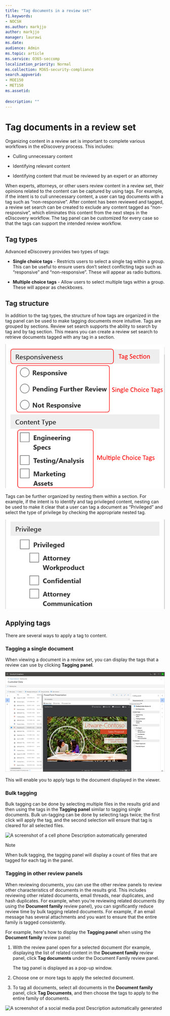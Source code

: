 ```yaml
---
title: "Tag documents in a review set"
f1.keywords:
- NOCSH
ms.author: markjjo
author: markjjo
manager: laurawi
ms.date: 
audience: Admin
ms.topic: article
ms.service: O365-seccomp
localization_priority: Normal
ms.collection: M365-security-compliance 
search.appverid: 
- MOE150
- MET150
ms.assetid: 

description: ""
---
```


# Tag documents in a review set

Organizing content in a review set is important to complete various workflows in the eDiscovery process. This includes:

- Culling unnecessary content

- Identifying relevant content
 
- Identifying content that must be reviewed by an expert or an attorney

When experts, attorneys, or other users review content in a review set, their opinions related to the content can be captured by using tags. For example, if the intent is to cull unnecessary content, a user can tag documents with a tag such as “non-responsive”. After content has been reviewed and tagged, a review set search can be created to exclude any content tagged as “non-responsive”, which eliminates this content from the next steps in the eDiscovery workflow. The tag panel can be customized for every case so that the tags can support the intended review workflow.

## Tag types

Advanced eDiscovery provides two types of tags:

- **Single choice tags** - Restricts users to select a single tag within a group. This can be useful to ensure users don’t select conflicting tags such as “responsive” and “non-responsive”. These will appear as radio buttons.

- **Multiple choice tags** - Allow users to select multiple tags within a group. These will appear as checkboxes.

## Tag structure

In addition to the tag types, the structure of how tags are organized in the tag panel can be used to make tagging documents more intuitive. Tags are grouped by sections. Review set search supports the ability to search by tag and by tag section. This means you can create a review set search to retrieve documents tagged with any tag in a section.

![Tag sections in the tag panel](../media/Tagtypes.png)

Tags can be further organized by nesting them within a section. For example, if the intent is to identify and tag privileged content, nesting can be used to make it clear that a user can tag a document as “Privileged” and select the type of privilege by checking the appropriate nested tag.

![Nested tags within a tag section](../media/Nestingtags.png)

## Applying tags

There are several ways to apply a tag to content.

### Tagging a single document

When viewing a document in a review set, you can display the tags that a review can use by clicking **Tagging panel**.

![Click Tag panel to display the tag panel](../media/Singledoctag.png)

This will enable you to apply tags to the document displayed in the viewer.

### Bulk tagging

Bulk tagging can be done by selecting multiple files in the results grid and then using the tags in the **Tagging panel** similar to tagging single documents. Bulk un-tagging can be done by selecting tags twice; the first click will apply the tag, and the second selection will ensure that tag is cleared for all selected files.

![A screenshot of a cell phone
Description automatically generated](../media/Bulktag.png)

> [!NOTE]
> When bulk tagging, the tagging panel will display a count of files that are tagged for each tag in the panel.

### Tagging in other review panels

When reviewing documents, you can use the other review panels to review other characteristics of documents in the results grid. This includes reviewing other related documents, email threads, near duplicates, and hash duplicates. For example, when you're reviewing related documents (by using the **Document family** review panel), you can significantly reduce review time by bulk tagging related documents. For example, if an email message has several attachments and you want to ensure that the entire family is tagged consistently.

For example, here's how to display the **Tagging panel** when using the **Document family** review panel:

1. With the review panel open for a selected document (for example, displaying the list of related content in the **Document family** review panel, click **Tag documents** under the Document Family review panel.

   The tag panel is displayed as a pop-up window.

2. Choose one or more tags to apply the selected document. 

3. To tag all documents, select all documents in the **Document family** panel, click **Tag Documents**, and then choose the tags to apply to the entire family of documents.

![A screenshot of a social media post
Description automatically generated](../media/Relatedtag.png)
